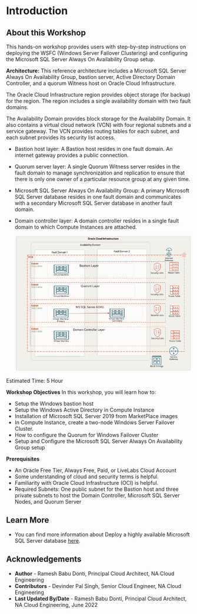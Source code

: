 # Introduction

## About this Workshop

This hands-on workshop provides users with step-by-step instructions on deploying the WSFC (Windows Server Failover Clustering) and configuring the Microsoft SQL Server Always On Availability Group setup.

**Architecture:**
This reference architecture includes a Microsoft SQL Server Always On Availability Group, bastion server, Active Directory Domain Controller, and a quorum Witness host on Oracle Cloud Infrastructure.

The Oracle Cloud Infrastructure region provides object storage (for backup) for the region. The region includes a single availability domain with two fault domains. 

The Availability Domain provides block storage for the Availability Domain. It also contains a virtual cloud network (VCN) with four regional subnets and a service gateway. The VCN provides routing tables for each subnet, and each subnet provides its security list access.

* Bastion host layer: A Bastion host resides in one fault domain. An internet gateway provides a public connection.
* Quorum server layer: A single Quorum Witness server resides in the fault domain to manage synchronization and replication to ensure that there is only one owner of a particular resource group at any given time.
* Microsoft SQL Server Always On Availability Group: A primary Microsoft SQL Server database resides in one fault domain and communicates with a secondary Microsoft SQL Server database in another fault domain. 
* Domain controller layer: A domain controller resides in a single fault domain to which Compute Instances are attached.

  ![Microsoft SQL Server AOAG - OCI](./images/2nodeaoag.png "Microsoft SQL Server AOAG - OCI")

Estimated Time: 5 Hour

**Workshop Objectives**
In this workshop, you will learn how to:
* Setup the Windows bastion host
* Setup the Windows Active Directory in Compute Instance
* Installation of Microsoft SQL Server 2019 from MarketPlace images
* In Compute Instance, create a two-node Windows Server Failover Cluster.
* How to configure the Quorum for Windows Failover Cluster
* Setup and Configure the Microsoft SQL Server Always On Availability Group setup

**Prerequisites**
* An Oracle Free Tier, Always Free, Paid, or LiveLabs Cloud Account
* Some understanding of cloud and security terms is helpful.
* Familiarity with Oracle Cloud Infrastructure (OCI) is helpful.
* Required Subnets: One public subnet for the Bastion host and three private subnets to host the Domain Controller, Microsoft SQL Server Nodes, and Quorum Server

## Learn More
* You can find more information about Deploy a highly available Microsoft SQL Server database [here](https://docs.oracle.com/en/solutions/deploy-microsoft-sql-on-oci/index.html#GUID-06B8A24C-A5E8-46C2-A648-CF8EB324EDFF).


## Acknowledgements
* **Author** - Ramesh Babu Donti, Principal Cloud Architect, NA Cloud Engineering
* **Contributors** -  Devinder Pal Singh, Senior Cloud Engineer, NA Cloud Engineering
* **Last Updated By/Date** - Ramesh Babu Donti, Principal Cloud Architect, NA Cloud Engineering, June 2022